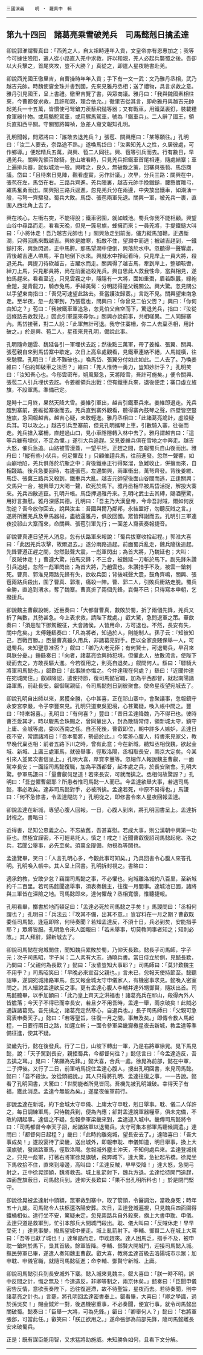 

`三國演義`　　`明 ‧ 羅貫中　輯`

* * *

## 第九十四回　諸葛亮乘雪破羌兵　司馬懿剋日擒孟達

卻說郭淮謂曹真曰：「西羌之人，自太祖時連年入貢，文皇帝亦有恩惠加之；我等今可據住險阻，遣人從小路直入羌中求救，許以和親，羌人必起兵襲蜀之後。吾卻以大兵擊之，首尾夾攻，豈不大勝？」真從之，即遣人星夜馳書赴羌。

卻說西羌國王徹里吉，自曹操時年年入貢；手下有一文一武：文乃雅丹丞相，武乃越吉元帥。時魏使齎金珠并書到國，先來見雅丹丞相；送了禮物，具言求救之意。雅丹引見國王，呈上書禮。徹里吉覽了書，與眾商議。雅丹曰：「我與魏國素相往來，今曹都督求救，且許和親，理合依允。」徹里吉從其言，即命雅丹與越吉元帥起羌兵一十五萬，皆慣使弓弩鎗刀蒺藜飛鎚等器；又有戰車，用鐵葉裹釘，裝載糧食軍器什物。或用駱駝駕車，或用騾馬駕車，號為「鐵車兵」。二人辭了國王，領兵直扣西平關。守關蜀將韓禎，急差人齎文報知孔明。

孔明聞報，問眾將曰：「誰敢去退羌兵？」張苞、關興應曰：「某等願往。」孔明曰：「汝二人要去，奈路途不熟。」遂喚馬岱曰：「汝素知羌人之性，久居彼處，可作鄉導。」便起精兵五萬，與興、苞二人同往。興、苞等引兵而去。行有數日，早遇羌兵。關興先領百餘騎，登山坡看時，只見羌兵把鐵車首尾相連，隨處結寨；車上遍排兵器，就似城池一般。興睹之，良久，無破敵之策，回寨與張苞、馬岱商議。岱曰：「且待來日見陣，觀看虛實，另作計議。」次早，分兵三路：關興在中，張苞在左，馬岱在右。三路兵齊進。羌兵陣裏，越吉元帥手挽鐵鎚，腰懸寶雕弓，躍馬奮勇而出。關興招三路兵逕進，忽見羌兵分在兩邊，中央放出鐵車，如潮湧一般，弓弩一齊驟發。蜀兵大敗。馬岱、張苞兩軍先退。關興一軍，被羌兵一裹，直圍入西北角上去了。

興在垓心，左衝右突，不能得脫；鐵車密圍，就如城池。蜀兵你我不能相顧。興望山谷中尋路而走。看看天晚，但見一簇皂旗，蜂擁而來；一員羌將，手提鐵鎚大叫曰：「小將休走！吾乃越吉元帥也！」關興急走到前面，儘力縱馬加鞭。正遇斷澗，只得回馬來戰越吉。興終是膽寒，抵敵不住，望澗中而逃；被越吉趕到，一鐵鎚打來，興急閃過，正中馬胯。那馬望澗中便倒，興落於水中。忽聽得一聲響處，背後越吉連人帶馬，平白地倒下水來。興就水中掙起看時，只見岸上一員大將，殺退羌兵。興提刀待砍越吉，吉躍水而走。關興得了越吉馬，牽到岸上，整頓鞍轡，綽刀上馬，只見那員將，尚在前面追殺羌兵。興自思此人救我性命，當與相見，遂拍馬趕來。看看至近，只見雲霧之中，隱隱有一大將，面如重棗，眉若臥蠶，綠袍金鎧，提青龍刀，騎赤兔馬，手綽美髯：分明認得是父親關公。興大驚。忽見關公以手望東南指曰：「吾兒可速望此路去。吾當護汝歸寨。」言訖不見。關興望東南急走。至半夜，忽一彪軍到，乃張苞也，問興曰：「你曾見二伯父否？」興曰：「你何由知之？」苞曰：「我被鐵車軍追急，忽見伯父自空而下，驚退羌兵，指曰：『汝從這條路去救我兒。』因此引軍逕來尋你。」關興亦說前事，共相嗟異。二人同歸寨內。馬岱接著，對二人說：「此軍無計可退。我守住寨柵，你二人去稟丞相，用計破之。」於是興、苞二人，星夜來見孔明，備說此事。

孔明隨命趙雲、魏延各引一軍埋伏去訖；然後點三萬軍，帶了姜維、張翼、關興、張苞親自來到馬岱寨中歇定。次日上高阜處觀看，見鐵車連絡不絕，人馬縱橫，往來馳驟。孔明曰：「此不難破也。」喚馬岱、張翼分付如此如此。二人去了。乃喚姜維曰：「伯約知破車之法否？」維曰：「羌人惟恃一勇力，豈知妙計乎？」孔明笑曰：「汝知吾心也。今彤雲密布，朔風緊急，天將降雪，吾計可施矣。」便令關興、張苞二人引兵埋伏去訖。令姜維領兵出戰：但有鐵車兵來，退後便走；寨口虛立旌旗，不設軍馬。準備已定。

是時十二月終，果然天降大雪。姜維引軍出，越吉引鐵車兵來。姜維即退走。羌兵趕到寨前，姜維從寨後而去。羌兵直到寨外觀看，聽得寨內鼓琴之聲，四壁皆空豎旌旗，急回報越吉。越吉心疑，未敢輕進。雅丹丞相曰：「此諸葛亮詭計，虛設疑兵耳。可以攻之。」越吉引兵至寨前，但見孔明攜琴上車，引數騎入寨，往後而走。羌兵搶入寨柵，直趕過山口，見小車隱隱轉入林中去了。雅丹謂越吉曰：「這等兵雖有埋伏，不足為懼。」遂引大兵追趕。又見姜維兵俱在雪地之中奔走。越吉大怒，催兵急追。山路被雪漫蓋，一望平坦。正趕之間，忽報蜀兵自山後而出。雅丹曰：「縱有些小伏兵，何足懼哉！」只顧催趲兵馬，往前進發。忽然一聲響，如山崩地陷，羌兵俱落於坑塹之中；背後鐵車正行得緊溜，急難收止，併擁而來，自相踐踏。後兵急要回時，右邊張苞，左邊關興，兩軍衝出，萬弩齊發。背後姜維、馬岱、張冀三路兵又殺到。鐵車兵大亂。越吉元帥望後面山谷間而逃，正逢關興；交馬只一合，被興舉刀大喝一聲，砍死於馬下。雅丹丞相早被馬岱活捉，解投大寨來。羌兵四散逃竄。孔明升帳。馬岱押過雅丹來。孔明叱武士去其縛，賜酒壓驚，用好言撫慰。雅丹深感其德。孔明曰：「吾主乃大漢皇帝，今命吾討賊，爾如何反助逆？吾今放你回去，說與汝主：吾國與爾乃鄰邦，永結盟好，勿聽反賊之言。」遂將所獲羌兵及車馬器械，盡給還雅丹，俱放回國。眾皆拜謝而去。孔明引三軍連夜投祁山大寨而來，命關興、張苞引軍先行；一面差人齎表奏報捷音。

卻說曹真連日望羌人消息，忽有伏路軍來報說：「蜀兵拔寨收拾起程。」郭淮大喜曰：「此因羌兵攻擊，故爾退去。」遂分兩路追趕。前面蜀兵亂走，魏兵隨後追趕。先鋒曹遵正趕之間，忽然鼓聲大震，一彪軍閃出；為首大將，乃魏延也；大叫：「反賊休走！」曹遵大驚，拍馬交鋒；不三合，被魏延一刀斬於馬下。副先鋒朱讚引兵追趕，忽然一彪軍閃出；為首大將，乃趙雲也。朱讚措手不及，被雲一鎗刺死。曹真、郭淮見兩路先鋒有失，欲收兵回；背後喊聲大震，鼓角齊鳴，關興、張苞兩路兵殺出，圍了曹真、郭淮，痛殺一陣。曹、郭二人，引敗兵衝路走脫。蜀兵全勝，直追到渭水，奪了魏寨。曹真折了兩個先鋒，哀傷不已；只得寫本申朝，乞撥援兵。

卻說魏主曹叡設朝，近臣奏曰：「大都督曹真，數敗於蜀，折了兩個先鋒，羌兵又折了無數，其勢甚急。今上表求救，請陛下裁處。」叡大驚，急問退軍之策。華歆奏曰：「須是陛下御駕親征，大會諸侯，人皆用命，方可退也。不然，長安有失，關中危矣。」太傅鍾繇奏曰：「凡為將者，知過於人，則能制人。孫子云：『知彼知己，百戰百勝。』臣量曹真雖久用兵，非諸葛亮對手。臣以全家良賤保舉一人，可退蜀兵。未知聖意准否？」叡曰：「卿乃大老元臣；有何賢士，可退蜀兵，早召來與朕分憂。」鍾繇奏曰：「向者，諸葛亮欲興師犯境，但懼此人，故散流言，使陛下疑而去之，方敢長驅大進。今若復用之，則亮自退矣。」叡問何人。繇曰：「驃騎大將軍司馬懿也。」叡歎曰：「此事朕亦悔之。今仲達現在何處？」繇曰：「近聞仲達在宛城閒住。」叡即降詔，遣使持節，復司馬懿官職，加為平西都督，就起南陽諸路軍馬，前赴長安。叡御駕親征，令司馬懿剋日到彼聚會。使命星夜望宛城去了。

卻說孔明自出師以來，累獲全勝，心中甚喜，正在祁山寨中，會聚議事，忽報鎮守永安宮李嚴，令子李豐來見。孔明只道東吳犯境，心甚驚疑，喚入帳中問之。豐曰：「特來報喜。」孔明曰：「有何喜？」豐曰：「昔日孟達降魏，乃不得已也。彼時曹丕愛其才，時以駿馬金珠賜之，曾同輦出入，封為散騎常侍，領新城太守，鎮守上庸、金城等處，委以西南之任。自丕死後，曹叡即位，朝中許多人嫉妒，孟達日夜不安，常謂諸將曰：『吾本蜀將，勢逼於此。』今累差心腹人，持書來見家父，教早晚代稟丞相：前者五路下川之時，曾有此意；今在新城，聽知丞相伐魏，欲起金城、新城、上庸三處軍馬，就彼舉事，徑取洛陽，丞相取長安，兩京大定矣。今某引來人並累次書信呈上。」孔明大喜，厚賞李豐等。忽細作人報說魏主曹叡，一面駕幸長安；一面詔司馬懿復職，加為平西都督，起本處之兵，於長安聚會。孔明大驚。參軍馬謖曰：「量曹叡何足道！若來長安，可就而擒之。丞相何故驚訝？」孔明曰：「吾豈懼曹叡耶？所患者惟司馬懿一人而已。今孟達欲舉大事，若遇司馬懿，事必敗矣。達非司馬懿對手，必被所擒。孟達若死，中原不易得也。」馬謖曰：「何不急修書，令孟達隄防？」孔明從之，即修書令來人星夜回報孟達。

卻說孟達在新城，專望心腹人回報。一日，心腹人到來，將孔明回書呈上。孟達拆封視之。書略曰：

近得書，足知公忠義之心，不忘故舊，吾甚喜慰。若成大事，則公漢朝中興第一功臣也。然極宜謹密，不可輕易託人。慎之！戒之！近聞曹叡復詔司馬懿起宛、洛之兵，若聞公舉事，必先至矣。須萬全隄備，勿視為等閒也。

孟達覽畢，笑曰：「人言孔明心多，今觀此事可知矣。」乃具回書令心腹人來答孔明。孔明喚入帳中。其人呈上回書。孔明拆封視之。書略曰：

適承鈞教，安敢少怠？竊謂司馬懿之事，不必懼也。宛城離洛城約八百里，至新城約千二百里。若司馬懿聞達舉事，須表奏魏主，往復一月間事。達城池已固，諸將與三軍皆在深險之地。司馬懿即來，達何懼哉？丞相寬懷，惟聽捷報。

孔明看畢，擲書於地而頓足曰：「孟達必死於司馬懿之手矣！」馬謖問曰：「丞相何謂也？」孔明曰：「兵法云：『攻其不備，出其不意。』豈容料在一月之期？曹叡既委任司馬懿，逢寇即除，何待奏聞？若知孟達反，不須十日，兵必到矣，安能措手耶？」眾將皆服。孔明急令來人回報曰：「若未舉事，切莫教同事者知之；知則必敗。」其人拜辭，歸新城去了。

卻說司馬懿在宛城閒住，聞知魏兵累敗於蜀，乃仰天長歎。懿長子司馬師，字子元；次子司馬昭，字子尚：二人素有大志，通曉兵書。當日侍立於側，見懿長歎，乃問曰：「父親何為長歎？」懿曰：「汝輩豈知大事耶？」司馬師曰：「莫非歎魏主不用乎？」司馬昭笑曰：「早晚必來宣召父親也。」言未已，忽報天使持節至。懿聽詔畢，遂調宛城諸路軍馬。忽又報金城太守申儀家人，有機密事求見。懿喚入密室問之。其人細說孟達欲反之事。更有孟達心腹人李輔并達外甥鄧賢，隨狀出首。司馬懿聽畢，以手加額曰：「此乃皇上齊天之洪福也！諸葛亮兵在祁山，殺得內外人皆膽落；今天子不得已而幸長安，若旦夕不用吾時，孟達一舉，兩京破矣！此賊必通謀諸葛亮。吾先擒之，諸葛亮定然寒心，自退兵也。」長子司馬師曰：「父親可急寫表申奏天子。」懿曰：「若等聖旨，往復一月之間，事無及矣。」即傳令教人馬起程，一日要行兩日之路，如遲立斬；一面令參軍梁畿齎檄星夜去新城，教孟達等準備征進，使其不疑。

梁畿先行，懿在後發兵。行了二日，山坡下轉出一軍，乃是右將軍徐晃。晃下馬見懿，說：「天子駕到長安，親拒蜀兵，今都督何往？」懿低言曰：「今孟達造反，吾去擒之耳。」晃曰：「某願為先鋒。」懿大喜，合兵一處。徐晃為前部，懿在中軍，二子押後。又行了二日，前軍哨馬捉住孟達心腹人，搜出孔明回書，來見司馬懿。懿曰：「吾不殺汝。汝從頭細說。」其人只得將孔明、孟達往復之事，一一告說。懿看了孔明回書，大驚曰：「世間能者所見皆同。吾機先被孔明識破。幸得天子有福，獲此消息。孟達今無能為矣。」遂星夜催軍前行。

卻說孟達在新城，約下金城太守申儀、上庸太守申耽，剋日舉事。耽、儀二人佯許之，每日調練軍馬，只待魏兵到，便為內應；卻對孟達說軍器糧草，俱未完備，不敢約期起事。達信之不疑。忽報參軍梁畿來到，孟達迎入城中。畿傳司馬懿將令曰：「司馬都督今奉天子詔，起諸路軍以退蜀兵。太守可集本部軍馬聽候調遣。」達問曰：「都督何日起程？」畿曰：「此時約離宛城，望長安去了。」達暗喜曰：「吾大事成矣！」遂設宴待了梁畿，送出城外，即報申耽、申儀知道，明日舉事，換上大漢旗號，發諸路軍馬，徑取洛陽。忽報城外塵土沖天，不知何處兵來。孟達登城視之，只見一彪軍，打著右將軍徐晃旗號，飛奔城下。達大驚，急扯起吊橋。徐晃坐下馬收拾不住，直來到壕邊，高叫曰：「孟達反賊，早早受降！」達大怒，急開弓射之，正中徐晃頭額，魏將救去。城上亂箭射下，魏兵方退。孟達恰待開門追趕，四面旌旗蔽日，司馬懿兵到。達仰天長歎曰：「果不出孔明所料也！」於是閉門堅守。

卻說徐晃被孟達射中頭額，眾軍救到寨中，取了箭頭，令醫調治，當晚身死；時年五十九歲。司馬懿令人扶柩還洛陽安葬。次日，孟達登城遍視，只見魏兵四面圍得鐵桶相似。達行坐不安，驚疑未定，忽見兩路兵自外殺來，旗上大書申耽、申儀。孟達只道是救軍到，忙引本部兵大開城門殺出。耽、儀大叫曰：「反賊休走！早早受死！」達見事變，撥馬望城中便走。城上亂箭射下。李輔、鄧賢二人在城上大罵曰：「吾等已獻了城也！」達奪路而走，申耽趕來。達人困馬乏，措手不及，被申耽一鎗刺於馬下，梟其首級。餘軍皆降。李輔、鄧賢大開城門，迎接司馬懿入城。撫民勞軍已畢，遂遣人奏知魏主曹叡。叡大喜，教將孟達首級去洛陽城市示眾；加申耽、申儀官職，就隨司馬懿征進；命李輔、鄧賢守新城、上庸。

卻說司馬懿引兵到長安城外下寨。懿入城來見魏主。叡大喜曰：「朕一時不明，誤中反間之計，悔之無及！今達造反，非卿等制之，兩京休矣。」懿奏曰：「臣聞申儀密告反情，意欲表奏陛下，恐往復遲滯，故不待聖旨，星夜而去。若待奏聞，則中諸葛亮之計也。」言罷，將孔明回孟達密書奉上。叡看畢，大喜曰：「卿之學識，過於孫吳矣！」賜金鉞斧一對，後遇機密重事，不必奏聞，便宜行事。就令司馬懿出關破蜀。懿奏曰：「臣舉一大將，可為先鋒。」叡曰：「卿舉何人？」懿曰：「右將軍張郃，可當此任。」叡笑曰：「朕正欲用之。」遂命張郃為前部先鋒，隨司馬懿離長安來破蜀兵。

正是：既有謀臣能用智，又求猛將助施威。未知勝負如何，且看下文分解。

* * *

